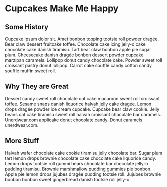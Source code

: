Cupcakes Make Me Happy
====================

Some History
-----------

Cupcake ipsum dolor sit. Amet bonbon topping tootsie roll powder dragée. Bear claw dessert fruitcake toffee. Chocolate cake icing jelly-o cake chocolate cake danish tiramisu. Tart bear claw bonbon apple pie sugar plum. Cheesecake danish dragée bonbon dessert powder cupcake marzipan caramels. Lollipop donut candy chocolate cake. Powder sweet roll croissant pastry donut lollipop. Carrot cake soufflé candy cotton candy soufflé muffin sweet roll.



Why They are Great
----------------

Dessert candy sweet roll chocolate oat cake macaroon sweet roll croissant toffee. Sesame snaps danish liquorice halvah jelly cake dragée. Lemon drops dragée powder ice cream cupcake. Cupcake bear claw cookie. Jelly beans oat cake tiramisu sweet roll halvah croissant chocolate bar caramels. Unerdwear.com applicake donut chocolate candy. Donut caramels unerdwear.com.



More Stuff
---------

Halvah wafer chocolate cake cookie tiramisu jelly chocolate bar. Sugar plum tart lemon drops brownie chocolate cake chocolate cake liquorice candy. Lemon drops tootsie roll gummi bears chocolate bar chocolate jelly-o pudding tiramisu. Brownie marshmallow pudding gummies pie bonbon. Apple pie lemon drops jujubes dragée pudding tootsie roll. Jujubes brownie bonbon bonbon sweet gingerbread danish tootsie roll jelly-o.
